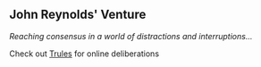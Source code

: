 ## John Reynolds' Venture

*Reaching consensus in a world of distractions and interruptions...*

Check out [Trules](https://trules.app) for online deliberations


